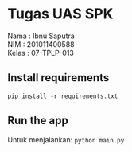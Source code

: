# Tugas UAS SPK
Nama : Ibnu Saputra <br>
NIM : 201011400588 <br>
Kelas : 07-TPLP-013 <br>

## Install requirements
```pip install -r requirements.txt```

## Run the app
Untuk menjalankan:
```python main.py```
